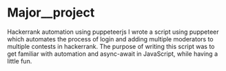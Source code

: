 # Major__project
 Hackerrank automation using puppeteerjs
I wrote a script using puppeteer which automates the process of login and adding multiple moderators to multiple contests in hackerrank. The purpose of writing this script was to get familiar with automation and async-await in JavaScript, while having a little fun. 
